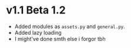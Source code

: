 # v1.1 Beta 1.2
- Added modules as `assets.py` and `general.py`.
- Added lazy loading
- I might've done smth else i forgor tbh

